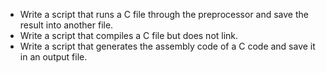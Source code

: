 - Write a script that runs a C file through the preprocessor and save the result into another file.
- Write a script that compiles a C file but does not link.
- Write a script that generates the assembly code of a C code and save it in an output file.
